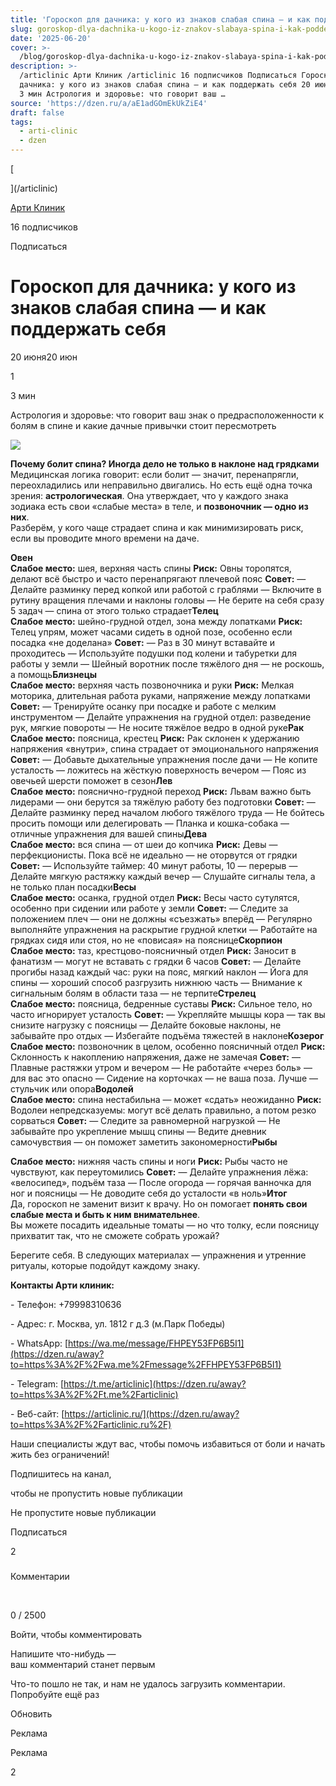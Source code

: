 ```yaml
---
title: 'Гороскоп для дачника: у кого из знаков слабая спина — и как поддержать себя'
slug: goroskop-dlya-dachnika-u-kogo-iz-znakov-slabaya-spina-i-kak-podderzhat-sebya
date: '2025-06-20'
cover: >-
  /blog/goroskop-dlya-dachnika-u-kogo-iz-znakov-slabaya-spina-i-kak-podderzhat-sebya/cover.jpg
description: >-
  /articlinic Арти Клиник /articlinic 16 подписчиков Подписаться Гороскоп для
  дачника: у кого из знаков слабая спина — и как поддержать себя 20 июня20 июн 1
  3 мин Астрология и здоровье: что говорит ваш …
source: 'https://dzen.ru/a/aE1adGOmEkUkZiE4'
draft: false
tags:
  - arti-clinic
  - dzen
---
```

[

](/articlinic)

[Арти Клиник](/articlinic)

16 подписчиков

Подписаться

# Гороскоп для дачника: у кого из знаков слабая спина — и как поддержать себя

20 июня20 июн

1

3 мин

Астрология и здоровье: что говорит ваш знак о предрасположенности к болям в спине и какие дачные привычки стоит пересмотреть

![](/blog/goroskop-dlya-dachnika-u-kogo-iz-znakov-slabaya-spina-i-kak-podderzhat-sebya/img-0.jpg)

**Почему болит спина? Иногда дело не только в наклоне над грядками**  
Медицинская логика говорит: если болит — значит, перенапрягли, переохладились или неправильно двигались. Но есть ещё одна точка зрения: **астрологическая**. Она утверждает, что у каждого знака зодиака есть свои «слабые места» в теле, и **позвоночник — одно из них**.  
Разберём, у кого чаще страдает спина и как минимизировать риск, если вы проводите много времени на даче.  
  
**Овен**  
**Слабое место:** шея, верхняя часть спины **Риск:** Овны торопятся, делают всё быстро и часто перенапрягают плечевой пояс **Совет:** — Делайте разминку перед копкой или работой с граблями — Включите в рутину вращения плечами и наклоны головы — Не берите на себя сразу 5 задач — спина от этого только страдает**Телец**  
**Слабое место:** шейно-грудной отдел, зона между лопатками **Риск:** Телец упрям, может часами сидеть в одной позе, особенно если посадка «не доделана» **Совет:** — Раз в 30 минут вставайте и проходитесь — Используйте подушки под колени и табуретки для работы у земли — Шейный воротник после тяжёлого дня — не роскошь, а помощь**Близнецы**  
**Слабое место:** верхняя часть позвоночника и руки **Риск:** Мелкая моторика, длительная работа руками, напряжение между лопатками **Совет:** — Тренируйте осанку при посадке и работе с мелким инструментом — Делайте упражнения на грудной отдел: разведение рук, мягкие повороты — Не носите тяжёлое ведро в одной руке**Рак**  
**Слабое место:** поясница, крестец **Риск:** Рак склонен к удержанию напряжения «внутри», спина страдает от эмоционального напряжения **Совет:** — Добавьте дыхательные упражнения после дачи — Не копите усталость — ложитесь на жёсткую поверхность вечером — Пояс из овечьей шерсти поможет в сезон**Лев**  
**Слабое место:** пояснично-грудной переход **Риск:** Львам важно быть лидерами — они берутся за тяжёлую работу без подготовки **Совет:** — Делайте разминку перед началом любого тяжёлого труда — Не бойтесь просить помощи или делегировать — Планка и кошка-собака — отличные упражнения для вашей спины**Дева**  
**Слабое место:** вся спина — от шеи до копчика **Риск:** Девы — перфекционисты. Пока всё не идеально — не оторвутся от грядки **Совет:** — Используйте таймер: 40 минут работы, 10 — перерыв — Делайте мягкую растяжку каждый вечер — Слушайте сигналы тела, а не только план посадки**Весы**  
**Слабое место:** осанка, грудной отдел **Риск:** Весы часто сутулятся, особенно при сидении или работе у земли **Совет:** — Следите за положением плеч — они не должны «съезжать» вперёд — Регулярно выполняйте упражнения на раскрытие грудной клетки — Работайте на грядках сидя или стоя, но не «повисая» на пояснице**Скорпион**  
**Слабое место:** таз, крестцово-поясничный отдел **Риск:** Заносит в фанатизм — могут не вставать с грядки 6 часов **Совет:** — Делайте прогибы назад каждый час: руки на пояс, мягкий наклон — Йога для спины — хороший способ разгрузить нижнюю часть — Внимание к сигнальным болям в области таза — не терпите**Стрелец**  
**Слабое место:** поясница, бедренные суставы **Риск:** Сильное тело, но часто игнорирует усталость **Совет:** — Укрепляйте мышцы кора — так вы снизите нагрузку с поясницы — Делайте боковые наклоны, не забывайте про отдых — Избегайте подъёма тяжестей в наклоне**Козерог**  
**Слабое место:** позвоночник в целом, особенно поясничный отдел **Риск:** Склонность к накоплению напряжения, даже не замечая **Совет:** — Плавные растяжки утром и вечером — Не работайте «через боль» — для вас это опасно — Сидение на корточках — не ваша поза. Лучше — стульчик или опора**Водолей**  
**Слабое место:** спина нестабильна — может «сдать» неожиданно **Риск:** Водолеи непредсказуемы: могут всё делать правильно, а потом резко сорваться **Совет:** — Следите за равномерной нагрузкой — Не забывайте про укрепление мышц спины — Ведите дневник самочувствия — он поможет заметить закономерности**Рыбы**

**Слабое место:** нижняя часть спины и ноги **Риск:** Рыбы часто не чувствуют, как переутомились **Совет:** — Делайте упражнения лёжа: «велосипед», подъём таза — После огорода — горячая ванночка для ног и поясницы — Не доводите себя до усталости «в ноль»**Итог**  
Да, гороскоп не заменит визит к врачу. Но он помогает **понять свои слабые места и быть к ним внимательнее**.  
Вы можете посадить идеальные томаты — но что толку, если поясницу прихватит так, что не сможете собрать урожай?  

Берегите себя. В следующих материалах — упражнения и утренние ритуалы, которые подойдут каждому знаку.

**Контакты Арти клиник:**

\- Телефон: +79998310636

\- Адрес: г. Москва, ул. 1812 г д.3 (м.Парк Победы)

\- WhatsApp: [https://wa.me/message/FHPEY53FP6B5I1](https://dzen.ru/away?to=https%3A%2F%2Fwa.me%2Fmessage%2FFHPEY53FP6B5I1)

\- Telegram: [https://t.me/articlinic](https://dzen.ru/away?to=https%3A%2F%2Ft.me%2Farticlinic)

\- Веб-сайт: [https://articlinic.ru/](https://dzen.ru/away?to=https%3A%2F%2Farticlinic.ru%2F)

Наши специалисты ждут вас, чтобы помочь избавиться от боли и начать жить без ограничений!

Подпишитесь на канал,

чтобы не пропустить новые публикации

Не пропустите новые публикации

Подписаться

2

### 

Комментарии

⁠

0 / 2500

Войти, чтобы комментировать

Напишите что-нибудь —  
ваш комментарий станет первым

Что-то пошло не так, и нам не удалось загрузить комментарии. Попробуйте ещё раз

Обновить

Реклама

Реклама

2
